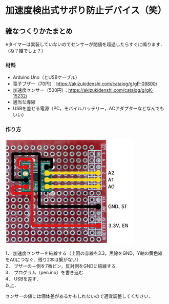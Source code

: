 # 加速度検出式サボり防止デバイス（笑）
## 雑なつくりかたまとめ
※タイマーは実装していないのでセンサーが閾値を超過したらすぐに鳴ります．（ね？雑でしょ？）

### 材料
* Arduino Uno（とUSBケーブル）  
* 電子ブザー（70円）：https://akizukidenshi.com/catalog/g/gP-09800/  
* 加速度センサー（500円）：https://akizukidenshi.com/catalog/g/gK-15232/  
* 適当な導線  
* USBを差せる電源（PC，モバイルバッテリー，ACアダプターなどなんでもいい）  

### 作り方
<img src="image.png" width=400px>  

1． 加速度センサーを結線する（上図の赤線を3.3，黒線をGND，Y軸の黄色線をA0につなぐ．残り2本は繋がない）  
2． ブザーの＋側を7番ピン，反対側をGNDに結線する  
3． プログラム（pen.ino）を書き込む  
4． USBを差す．  
以上．  
  
センサーの値には個体差があるかもしれないので適宜調整してください．  
